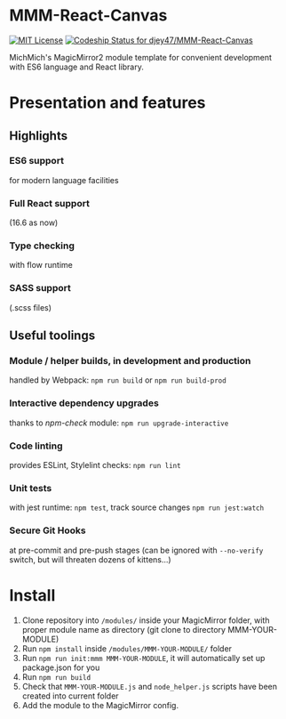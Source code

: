 # MMM-React-Canvas
[ ![MIT License](https://img.shields.io/badge/license-MIT-blue.svg)](http://choosealicense.com/licenses/mit)
[ ![Codeship Status for djey47/MMM-React-Canvas](https://app.codeship.com/projects/80f07310-e0dc-0136-0336-2acefbaa2182/status?branch=master)](https://app.codeship.com/projects/318624)

MichMich's MagicMirror2 module template for convenient development with ES6 language and React library.

# Presentation and features

## Highlights

### ES6 support
for modern language facilities

### Full React support
(16.6 as now)

### Type checking
with flow runtime

### SASS support
(.scss files)

## Useful toolings

### Module / helper builds, in development and production
handled by Webpack: `npm run build` or `npm run build-prod`

### Interactive dependency upgrades
thanks to *npm-check* module: `npm run upgrade-interactive`

### Code linting
provides ESLint, Stylelint checks: `npm run lint`

### Unit tests
with jest runtime: `npm test`, track source changes `npm run jest:watch`

### Secure Git Hooks
at pre-commit and pre-push stages (can be ignored with `--no-verify` switch, but will threaten dozens of kittens...)

# Install

1. Clone repository into `/modules/` inside your MagicMirror folder, with proper module name as directory (git clone to directory MMM-YOUR-MODULE)
2. Run `npm install` inside `/modules/MMM-YOUR-MODULE/` folder
3. Run `npm run init:mmm MMM-YOUR-MODULE`, it will automatically set up package.json for you
4. Run `npm run build`
5. Check that `MMM-YOUR-MODULE.js` and `node_helper.js` scripts have been created into current folder
6. Add the module to the MagicMirror config.
